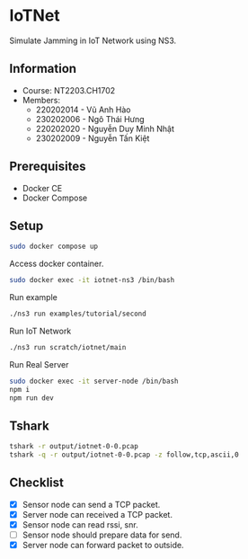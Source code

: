 # IoTNet

Simulate Jamming in IoT Network using NS3.

## Information

- Course: NT2203.CH1702
- Members:
  - 220202014 - Vũ Anh Hào
  - 230202006 - Ngô Thái Hưng
  - 220202020 - Nguyễn Duy Minh Nhật
  - 230202009 - Nguyễn Tấn Kiệt

## Prerequisites

- Docker CE
- Docker Compose

## Setup

```bash
sudo docker compose up
```

Access docker container.

```bash
sudo docker exec -it iotnet-ns3 /bin/bash
```

Run example

```bash
./ns3 run examples/tutorial/second
```

Run IoT Network

```bash
./ns3 run scratch/iotnet/main
```

Run Real Server

```bash
sudo docker exec -it server-node /bin/bash
npm i
npm run dev
```

## Tshark

```bash
tshark -r output/iotnet-0-0.pcap
tshark -q -r output/iotnet-0-0.pcap -z follow,tcp,ascii,0
```

## Checklist

- [x] Sensor node can send a TCP packet.
- [x] Server node can received a TCP packet.
- [x] Sensor node can read rssi, snr.
- [ ] Sensor node should prepare data for send.
- [x] Server node can forward packet to outside.

